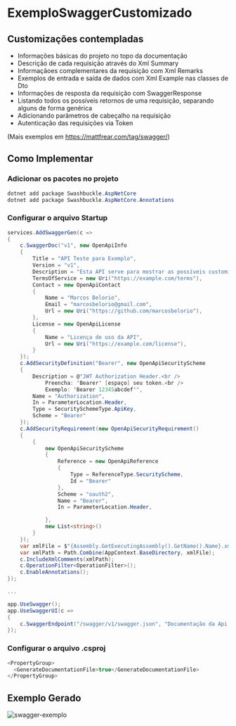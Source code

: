 # ExemploSwaggerCustomizado

## Customizações contempladas

-   Informações básicas do projeto no topo da documentação
-   Descrição de cada requisição através do Xml Summary
-   Informaçãoes complementares da requisição com Xml Remarks
-   Exemplos de entrada e saída de dados com Xml Example nas classes de Dto
-   Informações de resposta da requisição com SwaggerResponse
-   Listando todos os possíveis retornos de uma requisição, separando alguns de forma genérica
-   Adicionando parâmetros de cabeçalho na requisição
-   Autenticação das requisições via Token

(Mais exemplos em https://mattfrear.com/tag/swagger/)

## Como Implementar

### Adicionar os pacotes no projeto

```csharp
dotnet add package Swashbuckle.AspNetCore
dotnet add package Swashbuckle.AspNetCore.Annotations
```

### Configurar o arquivo Startup

```csharp
services.AddSwaggerGen(c =>
{
    c.SwaggerDoc("v1", new OpenApiInfo
    {
        Title = "API Teste para Exemplo",
        Version = "v1",
        Description = "Esta API serve para mostrar as possíveis customizações que podemos fazer nos documentos do Swagger.",
        TermsOfService = new Uri("https://example.com/terms"),
        Contact = new OpenApiContact
        {
            Name = "Marcos Belorio",
            Email = "marcosbelorio@gmail.com",
            Url = new Uri("https://github.com/marcosbelorio"),
        },
        License = new OpenApiLicense
        {
            Name = "Licença de uso da API",
            Url = new Uri("https://example.com/license"),
        }
    });
    c.AddSecurityDefinition("Bearer", new OpenApiSecurityScheme
    {
        Description = @"JWT Authorization Header.<br />
            Preencha: 'Bearer' [espaço] seu token.<br />
            Exemplo: 'Bearer 12345abcdef'",
        Name = "Authorization",
        In = ParameterLocation.Header,
        Type = SecuritySchemeType.ApiKey,
        Scheme = "Bearer"
    });
    c.AddSecurityRequirement(new OpenApiSecurityRequirement()
    {
        {
            new OpenApiSecurityScheme
            {
                Reference = new OpenApiReference
                {
                    Type = ReferenceType.SecurityScheme,
                    Id = "Bearer"
                },
                Scheme = "oauth2",
                Name = "Bearer",
                In = ParameterLocation.Header,

            },
            new List<string>()
        }
    });
    var xmlFile = $"{Assembly.GetExecutingAssembly().GetName().Name}.xml";
    var xmlPath = Path.Combine(AppContext.BaseDirectory, xmlFile);
    c.IncludeXmlComments(xmlPath);
    c.OperationFilter<OperationFilter>();
    c.EnableAnnotations();
});

...

app.UseSwagger();
app.UseSwaggerUI(c =>
{
    c.SwaggerEndpoint("/swagger/v1/swagger.json", "Documentação da Api Teste");
});
```

### Configurar o arquivo .csproj

```csharp
<PropertyGroup>
  <GenerateDocumentationFile>true</GenerateDocumentationFile>
</PropertyGroup>
```

## Exemplo Gerado

<img src="https://i.ibb.co/Ld1R6Pn/swagger-exemplo.png" alt="swagger-exemplo" border="0">
